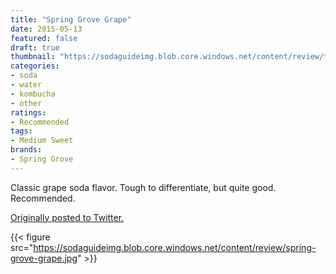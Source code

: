 ```yaml
---
title: "Spring Grove Grape"
date: 2015-05-13
featured: false
draft: true
thumbnail: "https://sodaguideimg.blob.core.windows.net/content/review/thumbs/spring-grove-grape.jpg"
categories:
- soda
- water
- kombucha
- other
ratings:
- Recommended
tags:
- Medium Sweet
brands:
- Spring Grove
---
```


Classic grape soda flavor. Tough to differentiate, but quite good. Recommended.

[Originally posted to Twitter.](https://twitter.com/Cavorter/status/598646954797576193)

{{< figure src="https://sodaguideimg.blob.core.windows.net/content/review/spring-grove-grape.jpg" >}}

